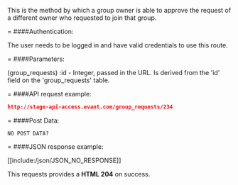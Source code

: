 <!-- --- title: PUT /group_requests/:id -->

This is the method by which a group owner is able to approve the request of a different owner who requested to join that group.

=
####Authentication:

The user needs to be logged in and have valid credentials to use this route.

=
####Parameters:

(group_requests) :id - Integer, passed in the URL. Is derived from the 'id' field on the 'group_requests' table.

=
####API request example:
```json
http://stage-api-access.evant.com/group_requests/234
```

=
####Post Data:
```
NO POST DATA?
```

=
####JSON response example:

[[include:/json/JSON_NO_RESPONSE]]

This requests provides a <strong>HTML 204</strong> on success.